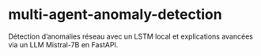 # multi-agent-anomaly-detection
Détection d’anomalies réseau avec un LSTM local et explications avancées via un LLM Mistral-7B en FastAPI.
